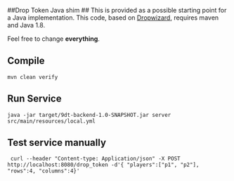 ##Drop Token Java shim ##
This is provided as a possible starting point for a Java implementation. This code, based on [Dropwizard](http://www.dropwizard.io/1.1.0/docs/), requires maven and Java 1.8.

Feel free to change **everything**.
## Compile ##
`mvn clean verify`
## Run Service ##
`java -jar target/9dt-backend-1.0-SNAPSHOT.jar server src/main/resources/local.yml`
## Test service manually ##
```
 curl --header "Content-type: Application/json" -X POST http://localhost:8080/drop_token -d'{ "players":["p1", "p2"], "rows":4, "columns":4}'
```

